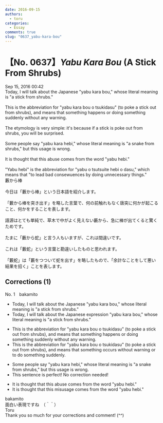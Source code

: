 ```yaml
---
date: 2016-09-15
authors:
  - toru
categories:
  - Essay
comments: true
slug: "0637_yabu-kara-bou"
---
```


# 【No. 0637】<strong><em>Yabu Kara Bou</strong></em> (A Stick From Shrubs)
<div class="date">Sep 15, 2016 00:42</div>
<div id="post"><div id="body_show_ori">
Today, I will talk about the Japanese "yabu kara bou," whose literal meaning is "a stick from shrubs."<br/><br/>This is the abbreviation for "yabu kara bou o tsukidasu" (to poke a stick out from shrubs), and means that something happens or doing something suddenly without any warning.<br/><br/>The etymology is very simple: it's because if a stick is poke out from shrubs, you will be surprised.<br/><br/>Some people say "yabu kara hebi," whose literal meaning is "a snake from shrubs," but this usage is wrong.<br/><br/>It is thought that this abuse comes from the word "yabu hebi."<br/><br/>"Yabu hebi" is the abbreviation for "yabu o tsutsuite hebi o dasu," which means that "to lead bad consewuences by doing unnecessary things."
</div></div>

<!-- more -->

<div id="post_ja"><div id="body_show_mo">
藪から棒<br/><br/>今日は「藪から棒」という日本語を紹介します。<br/><br/>「藪から棒を突き出す」を略した言葉で、何の前触れもなく唐突に何かが起こること、何かをすることを表します。<br/><br/>語源はとても単純で、草木で中がよく見えない藪から、急に棒が出てくると驚くためです。<br/><br/>たまに「藪から蛇」と言う人もいますが、これは間違いです。<br/><br/>これは「藪蛇」という言葉と勘違いしたものと思われます。<br/><br/>「藪蛇」は「藪をつついて蛇を出す」を略したもので、「余計なことをして悪い結果を招く」ことを表します。
</div></div>

## Corrections (1)
<div id="block"><div class="first_name"> No. 1　<span class="just_name">bakamito</span></div><div id="block2">
<ul class="correction_field">
<li class="incorrect">Today, I will talk about the Japanese "yabu kara bou," whose literal meaning is "a stick from shrubs."</li>
<li class="corrected correct">
Today, I will talk about the Japanese expression "yabu kara bou," whose literal meaning is "a stick from shrubs."
</li>
</ul>
<ul class="correction_field">
<li class="incorrect">This is the abbreviation for "yabu kara bou o tsukidasu" (to poke a stick out from shrubs), and means that something happens or doing something suddenly without any warning.</li>
<li class="corrected correct">
This is the abbreviation for "yabu kara bou o tsukidasu" (to poke a stick out from shrubs), and means that something occurs without warning or to do something suddenly. 
</li>
</ul>
<ul class="correction_field">
<li class="incorrect">Some people say "yabu kara hebi," whose literal meaning is "a snake from shrubs," but this usage is wrong.</li>
<li class="corrected perfect">This sentence is perfect! No correction needed!</li>
</ul>
<ul class="correction_field">
<li class="incorrect">It is thought that this abuse comes from the word "yabu hebi."</li>
<li class="corrected correct">
It is thought that this misusage comes from the word "yabu hebi."
</li>
</ul>
</div><div class="name"><span class="just_name">bakamito</span><br>
面白い表現ですね　（＾＾）
</div>
<div class="name"><span class="just_name">Toru</span><br>
Thank you so much for your corrections and comment! (^^)
</div>
</div>

